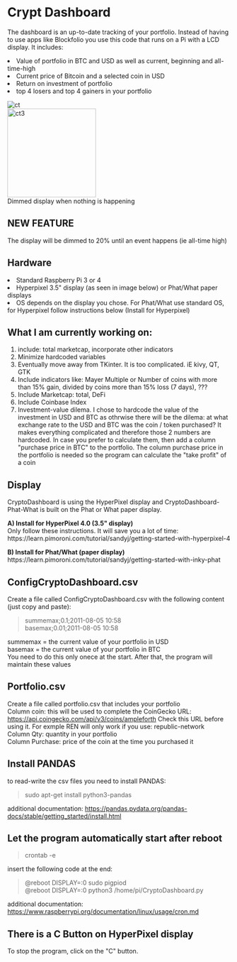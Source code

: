 # Crypt Dashboard
The dashboard is an up-to-date tracking of your portfolio. Instead of having to use apps like Blockfolio you use this code that runs on a Pi with a LCD display. It includes:<br>
<li> Value of portfolio in BTC and USD as well as current, beginning and all-time-high
<li> Current price of Bitcoin and a selected coin in USD
<li> Return on investment of portfolio
<li> top 4 losers and top 4 gainers in your portfolio

<img src="https://i.ibb.co/vmLq42j/ct.jpg" alt="ct" border="0"><br>
<img src="https://i.ibb.co/4Vb7BJn/ct3.jpg" alt="ct3" width=200 alt="" border="0"></a><br>Dimmed display when nothing is happening


## NEW FEATURE
The display will be dimmed to 20% until an event happens (ie all-time high)

## Hardware
<li>Standard Raspberry Pi 3 or 4
<li>Hyperpixel 3.5" display (as seen in image below) or Phat/What paper displays
<li>OS depends on the display you chose. For Phat/What use standard OS, for Hyperpixel follow instructions below (Install for Hyperpixel)

## What I am currently working on:
1. include: total marketcap, incorporate other indicators
2. Minimize hardcoded variables
3. Eventually move away from TKinter. It is too complicated. iE kivy, QT, GTK
4. Include indicators like: Mayer Multiple or Number of coins with more than 15% gain, divided by coins more than 15% loss (7 days), ???
5. Include Marketcap: total, DeFi
6. Include Coinbase Index
7. Investment-value dilema. I chose to hardcode the value of the investment in USD and BTC as othrwise there will be the dilema: at what exchange rate to the USD and BTC was the coin / token purchased? It makes everything complicated and therefore those 2 numbers are hardcoded. In case you prefer to calculate them, then add a column "purchase price in BTC" to the portfolio. The column purchase price in the portfolio is needed so the program can calculate the "take profit" of a coin

## Display
CryptoDashboard is using the HyperPixel display and CryptoDashboard-Phat-What is built on the Phat or What paper display.<br>

<p><b>A) Install for HyperPixel 4.0 (3.5" display)</b><br>
    Only follow these instructions. It will save you a lot of time:<br>
    https://learn.pimoroni.com/tutorial/sandyj/getting-started-with-hyperpixel-4</p>

<p><b>B) Install for Phat/What (paper display)</b><br>
    https://learn.pimoroni.com/tutorial/sandyj/getting-started-with-inky-phat</p>


## ConfigCryptoDashboard.csv
Create a file called ConfigCryptoDashboard.csv with the following content (just copy and paste):<br>
> summemax;0.1;2011-08-05 10:58<br>
> basemax;0.01;2011-08-05 10:58<br>

summemax = the current value of your portfolio in USD<br>
basemax = the current value of your portfolio in BTC<br>
You need to do this only onece at the start. After that, the program will maintain these values

## Portfolio.csv
Create a file called portfolio.csv that includes your portfolio<br>
Column coin: this will be used to complete the CoinGecko URL: https://api.coingecko.com/api/v3/coins/ampleforth Check this URL before using it. For exmple REN will only work if you use: republic-network<br>
Column Qty: quantity in your portfolio<br>
Column Purchase: price of the coin at the time you purchased it<br>

## Install PANDAS
to read-write the csv files you need to install PANDAS:<br>
> sudo apt-get install python3-pandas

additional documentation: https://pandas.pydata.org/pandas-docs/stable/getting_started/install.html


## Let the program automatically start after reboot
> crontab -e

insert the following code at the end:<br>
> @reboot DISPLAY=:0 sudo pigpiod<br>
> @reboot DISPLAY=:0 python3 /home/pi/CryptoDashboard.py

additional documentation: https://www.raspberrypi.org/documentation/linux/usage/cron.md

## There is a C Button on HyperPixel display
To stop the program, click on the "C" button. 
